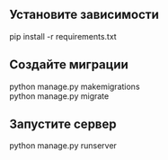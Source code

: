 ## Установите зависимости
pip install -r requirements.txt
## Создайте миграции
python manage.py makemigrations <br/>
python manage.py migrate
## Запустите сервер
python manage.py runserver